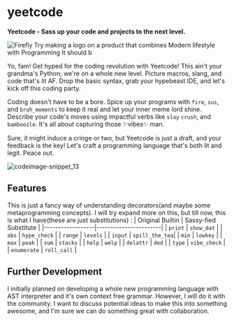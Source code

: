 # yeetcode
**Yeetcode - Sass up your code and projects to the next level.**

![Firefly Try making a logo on a product that combines Modern lifestyle with Programming  It should b](https://github.com/yash-srivastava19/yeetcode/assets/85068689/6708be47-d42e-4ef5-9eea-bdcad89016c8)

Yo, fam! Get hyped for the coding revolution with Yeetcode! This ain't your grandma's Python; we're on a whole new level. Picture macros, slang, and code that's lit AF. Drop the basic syntax, grab your hypebeast IDE, and let's kick off this coding party.

Coding doesn't have to be a bore. Spice up your programs with `fire`, `sus`, and `bruh_moments` to keep it real and let your inner meme lord shine. Describe your code's moves using impactful verbs like `slay` `crush`, and `bamboozle`. It's all about capturing those ✨vibes✨ man.

Sure, it might induce a cringe or two, but Yeetcode is just a draft, and your feedback is the key! Let's craft a programming language that's both lit and legit. Peace out.

![codeimage-snippet_13](https://github.com/yash-srivastava19/yeetcode/assets/85068689/50f68ab5-e99b-4055-b759-128f95afec1d)

## Features
This is just a fancy way of understanding decorators(and maybe some metaprogramming concepts). I will try expand more on this, but till now, this is what I have(these are just substitutions) : 
| Original Builtin | Sassy-fied Substitute |
|------------------|-----------------------|
| `print`     | `show_dat`     |
| `abs`       | `hype_check`   |
| `range`     | `levels`       |
| `input`     | `spill_the_tea`|
| `min`       | `lowkey`       |
| `max`       | `peak`         |
| `sum`       | `stacks`       |
| `help`      | `welp`         |
| `delattr`   | `ded`          |
| `type`      | `vibe_check`   |
| `enumerate` | `roll_call`    |

## Further Development
I initially planned on developing a whole new programming language with AST interpreter and it's own context free grammar. However, I will do it with the community. I want to discuss potential ideas to make this into something awesome, and I'm sure we can do something great with collaboration. 
